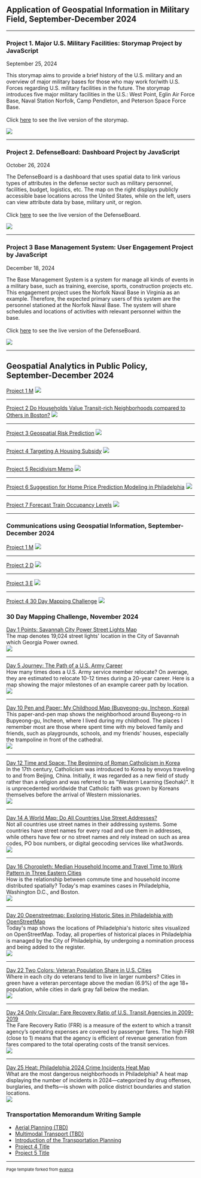 ## Application of Geospatial Information in Military Field, September-December 2024

---

### Project 1. Major U.S. Military Facilities: Storymap Project by JavaScript

September 25, 2024

This storymap aims to provide a brief history of the U.S. military and an overview of major military bases for those who may work for/with U.S. Forces regarding U.S. military facilities in the future. 
The storymap introduces five major military facilities in the U.S.: West Point, Eglin Air Force Base, Naval Station Norfolk, Camp Pendleton, and Peterson Space Force Base.
<br><br>Click [here](https://yjmark.github.io/story-map-project/Jun_Youngsang/) to see the live version of the storymap.

<img src="images/storymapimage.jpeg?raw=true"/>

---

### Project 2. DefenseBoard: Dashboard Project by JavaScript

October 26, 2024

The DefenseBoard is a dashboard that uses spatial data to link various types of attributes in the defense sector such as military personnel, facilities, budget, logistics, etc.
The map on the right displays publicly accessible base locations across the United States, while on the left, users can view attribute data by base, military unit, or region.
<br><br>Click [here](https://yjmark.github.io/dashboard-project/Jun_Youngsang/) to see the live version of the DefenseBoard.

<img src="images/dashboardimage.jpeg?raw=true"/>

---

### Project 3 Base Management System: User Engagement Project by JavaScript

December 18, 2024

The Base Management System is a system for manage all kinds of events in a military base, such as training, exercise, sports, construction projects etc. This engagement project uses the Norfolk Naval Base in Virginia as an example. Therefore, the expected primary users of this system are the personnel stationed at the Norfolk Naval Base. The system will share schedules and locations of activities with relevant personnel within the base.
<br><br>Click [here](https://yjmark.github.io/engagement-project/Jun_Youngsang/) to see the live version of the DefenseBoard.

<img src="images/engagementimage.jpeg?raw=true"/>

---


## Geospatial Analytics in Public Policy, September-December 2024

[Project 1 M](/sample_page)
<img src="images/dummy_thumbnail.jpg?raw=true"/>

---
[Project 2 Do Households Value Transit-rich Neighborhoods compared to Others in Boston?](/pdf/sample_presentation.pdf)
<img src="images/dummy_thumbnail.jpg?raw=true"/>

---
[Project 3 Geospatial Risk Prediction](http://example.com/)
<img src="images/dummy_thumbnail.jpg?raw=true"/>

---
[Project 4 Targeting A Housing Subsidy](http://example.com/)
<img src="images/dummy_thumbnail.jpg?raw=true"/>

---
[Project 5 Recidivism Memo](http://example.com/)
<img src="images/dummy_thumbnail.jpg?raw=true"/>

---
[Project 6 Suggestion for Home Price Prediction Modeling in Philadelphia](http://example.com/)
<img src="images/dummy_thumbnail.jpg?raw=true"/>

---
[Project 7 Forecast Train Occupancy Levels](http://example.com/)
<img src="images/dummy_thumbnail.jpg?raw=true"/>

---

### Communications using Geospatial Information, September-December 2024

[Project 1 M](/sample_page)
<img src="images/dummy_thumbnail.jpg?raw=true"/>

---
[Project 2 D](/pdf/sample_presentation.pdf)
<img src="images/dummy_thumbnail.jpg?raw=true"/>

---
[Project 3 E](http://example.com/)
<img src="images/dummy_thumbnail.jpg?raw=true"/>

---
[Project 4 30 Day Mapping Challenge](http://example.com/)
<img src="images/dummy_thumbnail.jpg?raw=true"/>

### 30 Day Mapping Challenge, November 2024

[Day 1 Points: Savannah City Power Street Lights Map](https://github.com/yjmark/30DayMapChallenge_2024_Jun/blob/main/Day01_PointsofStreetLights/)
<br>The map denotes 19,024 street lights' location in the City of Savannah which Georgia Power owned.
<br><img src="https://github.com/yjmark/30DayMapChallenge_2024_Jun/blob/main/Day01_PointsofStreetLights/01-youngsang-jun.png?raw=true"/>

---
[Day 5 Journey: The Path of a U.S. Army Career](https://github.com/yjmark/30DayMapChallenge_2024_Jun/blob/main/Day05_Journey/)
<br>How many times does a U.S. Army service member relocate? On average, they are estimated to relocate 10-12 times during a 20-year career. Here is a map showing the major milestones of an example career path by location.
<br><img src="https://github.com/yjmark/30DayMapChallenge_2024_Jun/blob/main/Day05_Journey/05-youngsang-jun.png?raw=true"/>

---
[Day 10 Pen and Paper: My Childhood Map (Bupyeong-gu, Incheon, Korea)](https://github.com/yjmark/30DayMapChallenge_2024_Jun/blob/main/Day10_PenandPaper/)
<br>This paper-and-pen map shows the neighborhood around Buyeong-ro in Bupyeong-gu, Incheon, where I lived during my childhood. The places I remember most are those where spent time with my beloved family and friends, such as playgrounds, schools, and my friends' houses, especially the trampoline in front of the cathedral.
<br><img src="https://github.com/yjmark/30DayMapChallenge_2024_Jun/blob/main/Day10_PenandPaper/Day10_Jun.jpg?raw=true"/>

---
[Day 12 Time and Space: The Beginning of Roman Catholicism in Korea](https://github.com/yjmark/30DayMapChallenge_2024_Jun/blob/main/Day12_KoreaandRomanCatholic/)
<br>In the 17th century, Catholicism was introduced to Korea by envoys traveling to and from Beijing, China. Initially, it was regarded as a new field of study rather than a religion and was referred to as \"Western Learning (Seohak)\". It is unprecedented worldwide that Catholic faith was grown by Koreans themselves before the arrival of Western missionaries.
<br><img src="https://github.com/yjmark/30DayMapChallenge_2024_Jun/blob/main/Day12_KoreaandRomanCatholic/12-youngsang-jun.png?raw=true"/>

---
[Day 14 A World Map: Do All Countries Use Street Addresses?](https://github.com/yjmark/30DayMapChallenge_2024_Jun/blob/main/Day14_UPU_StreetAddress/)
<br>Not all countries use street names in their addressing systems. Some countries have street names for every road and use them in addresses, while others have few or no street names and rely instead on such as area codes, PO box numbers, or digital geocoding services like what3words.
<br><img src="https://github.com/yjmark/30DayMapChallenge_2024_Jun/blob/main/Day14_UPU_StreetAddress/14-youngsang-jun.jpg?raw=true"/>

---
[Day 16 Choropleth: Median Household Income and Travel Time to Work Pattern in Three Eastern Cities](https://github.com/yjmark/30DayMapChallenge_2024_Jun/blob/main/Day16_ACS_Income-TimeTravel)
<br>How is the relationship between commute time and household income distributed spatially? Today's map examines cases in Philadelphia, Washington D.C., and Boston.
<br><img src="https://github.com/yjmark/30DayMapChallenge_2024_Jun/blob/main/Day16_ACS_Income-TimeTravel/16-youngsang-jun.png?raw=true"/>

---
[Day 20 Openstreetmap: Exploring Historic Sites in Philadelphia with OpenStreetMap](https://github.com/yjmark/30DayMapChallenge_2024_Jun/blob/main/Day20_Openstreetmap/)
<br>Today's map shows the locations of Philadelphia's historic sites visualized on OpenStreetMap. Today, all properties of historical places in Philadelphia is managed by the City of Philadelphia, by undergoing a nomination process and being added to the register. 
<br><img src="https://github.com/yjmark/30DayMapChallenge_2024_Jun/blob/main/Day20_Openstreetmap/20-youngsang-jun.png?raw=true"/>

---
[Day 22 Two Colors: Veteran Population Share in U.S. Cities](https://github.com/yjmark/30DayMapChallenge_2024_Jun/blob/main/Day22_TwoColors/)
<br>Where in each city do veterans tend to live in larger numbers? Cities in green have a veteran percentage above the median (6.9%) of the age 18+ population, while cities in dark gray fall below the median.
<br><img src="https://github.com/yjmark/30DayMapChallenge_2024_Jun/blob/main/Day22_TwoColors/22-youngsang-jun.png?raw=true"/>

---
[Day 24 Only Circular: Fare Recovery Ratio of U.S. Transit Agencies in 2009-2019](https://github.com/yjmark/30DayMapChallenge_2024_Jun/blob/main/Day24_OnlyCircularFRR/)
<br>The Fare Recovery Ratio (FRR) is a measure of the extent to which a transit agency’s operating expenses are covered by passenger fares. The high FRR (close to 1) means that the agency is efficient of revenue generation from fares compared to the total operating costs of the transit services.
<br><img src="https://github.com/yjmark/30DayMapChallenge_2024_Jun/blob/main/Day24_OnlyCircularFRR/24-youngsang-jun.png?raw=true"/>

---
[Day 25 Heat: Philadelphia 2024 Crime Incidents Heat Map](https://github.com/yjmark/30DayMapChallenge_2024_Jun/blob/main/Day25_Heat/)
<br>What are the most dangerous neighborhoods in Philadelphia? A heat map displaying the number of incidents in 2024—categorized by drug offenses, burglaries, and thefts—is shown with police district boundaries and station locations.
<br><img src="https://github.com/yjmark/30DayMapChallenge_2024_Jun/blob/main/Day25_Heat/25-youngsang-jun.png?raw=true"/>

### Transportation Memorandum Writing Sample

- [Aerial Planning (TBD)](http://example.com/)
- [Multimodal Transport (TBD)](http://example.com/)
- [Introduction of the Transportation Planning](http://example.com/)
- [Project 4 Title](http://example.com/)
- [Project 5 Title](http://example.com/)

---
<p style="font-size:11px">Page template forked from <a href="https://github.com/evanca/quick-portfolio">evanca</a></p>
<!-- Remove above link if you don't want to attribute -->
